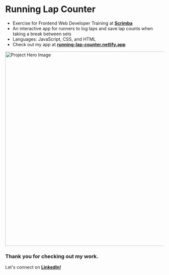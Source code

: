 # __Running Lap Counter__
- Exercise for Frontend Web Developer Training at <a href="https://v2.scrimba.com">__Scrimba__</a><br/>
- An interactive app for runners to log laps and save lap counts when taking a break between sets
- Languages: JavaScript, CSS, and HTML
- Check out my app at <a href="https://running-lap-counter.netlify.app/">__running-lap-counter.netlify.app__</a>

<img src="https://github.com/user-attachments/assets/dc799a3b-c5ed-4b87-a565-6abca54f9bc0" alt="Project Hero Image" width="620">

### __Thank you for checking out my work.__
Let's connect on <a href="https://www.linkedin.com/in/filip-herbst/">__LinkedIn!__</a>
